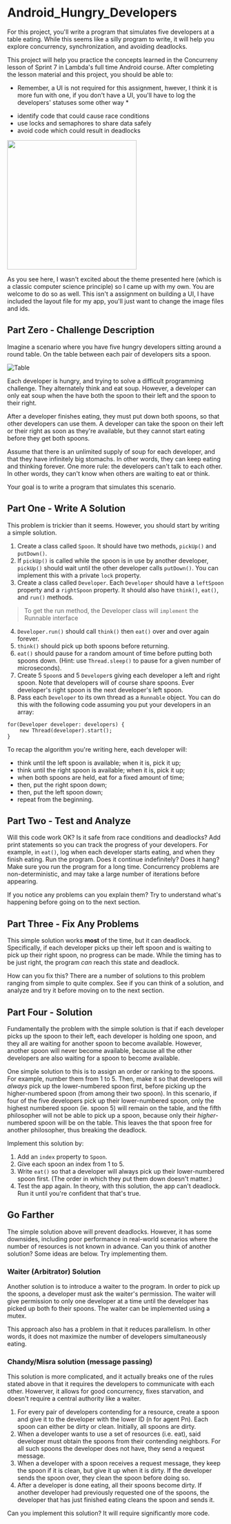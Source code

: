 # Android_Hungry_Developers

For this project, you'll write a program that simulates five developers at a table eating. While this seems like a silly program to write, it will help you explore concurrency, synchronization, and avoiding deadlocks.

This project will help you practice the concepts learned in the Concurreny lesson of Sprint 7 in Lambda's full time Android course. After completing the lesson material and this project, you should be able to:

* Remember, a UI is not required for this assignment, hwever, I think it is more fun with one, if you don't have a UI, you'll have to log the developers' statuses some other way *

- identify code that could cause race conditions
- use locks and semaphores to share data safely
- avoid code which could result in deadlocks

<img src="deadlock_short.gif" width="300">

As you see here, I wasn't excited about the theme presented here (which is a classic computer science principle) so I came up with my own. You are welcome to do so as well. This isn't a assignment on building a UI, I have included the layout file for my app, you'll just want to change the image files and ids.

## Part Zero - Challenge Description

Imagine a scenario where you have five hungry developers sitting around a round table. On the table between each pair of developers sits a spoon.

![Table](Table.png)

Each developer is hungry, and trying to solve a difficult programming challenge. They alternately think and eat soup. However, a developer can only eat soup when the have both the spoon to their left and the spoon to their right.

After a developer finishes eating, they must put down both spoons, so that other developers can use them. A developer can take the spoon on their left or their right as soon as they're available, but they cannot start eating before they get both spoons.

Assume that there is an unlimited supply of soup for each developer, and that they have infinitely big stomachs. In other words, they can keep eating and thinking forever. One more rule: the developers can't talk to each other. In other words, they can't know when others are waiting to eat or think.

Your goal is to write a program that simulates this scenario.

## Part One - Write A Solution

This problem is trickier than it seems. However, you should start by writing a simple solution.

1. Create a class called `Spoon`. It should have two methods, `pickUp()` and `putDown()`.
2. If `pickUp()` is called while the spoon is in use by another developer, `pickUp()` should wait until the other developer calls `putDown()`. You can implement this with a private `lock` property.
3. Create a class called `Developer`. Each `Developer` should have a `leftSpoon` property and a `rightSpoon` property. It should also have `think()`, `eat()`, and `run()` methods. 
> To get the run method, the Developer class will `implement` the Runnable interface

4. `Developer.run()` should call `think()` then `eat()` over and over again forever.
5. `think()` should pick up both spoons before returning.
6. `eat()` should pause for a random amount of time before putting both spoons down. (Hint: use `Thread.sleep()` to pause for a given number of microseconds).
7. Create 5 `Spoon`s and 5 `Developer`s giving each developer a left and right spoon. Note that developers will of course share spoons. Ever developer's right spoon is the next developer's left spoon.
8. Pass each `Developer` to its own thread as a `Runnable` object. You can do this with the following code assuming you put your developers in an array:

```
for(Developer developer: developers) {
    new Thread(developer).start();
}
```

To recap the algorithm you're writing here, each developer will:

- think until the left spoon is available; when it is, pick it up;
- think until the right spoon is available; when it is, pick it up;
- when both spoons are held, eat for a fixed amount of time;
- then, put the right spoon down;
- then, put the left spoon down;
- repeat from the beginning.

## Part Two - Test and Analyze

Will this code work OK? Is it safe from race conditions and deadlocks? Add print statements so you can track the progress of your developers. For example, in `eat()`, log when each developer starts eating, and when they finish eating. Run the program. Does it continue indefinitely? Does it hang? Make sure you run the program for a long time. Concurrency problems are non-deterministic, and may take a large number of iterations before appearing.

If you notice any problems can you explain them? Try to understand what's happening before going on to the next section.

## Part Three - Fix Any Problems

This simple solution works **most** of the time, but it can deadlock. Specifically, if each developer picks up their left spoon and is waiting to pick up their right spoon, no progress can be made. While the timing has to be just right, the program _can_ reach this state and deadlock.

How can you fix this? There are a number of solutions to this problem ranging from simple to quite complex. See if you can think of a solution, and analyze and try it before moving on to the next section.

## Part Four - Solution

Fundamentally the problem with the simple solution is that if each developer picks up the spoon to their left, each developer is holding one spoon, and they all are waiting for another spoon to become available. However, another spoon will never become available, because all the other developers are also waiting for a spoon to become available.

One simple solution to this is to assign an order or ranking to the spoons. For example, number them from 1 to 5. Then, make it so that developers will _always_ pick up the lower-numbered spoon first, before picking up the higher-numbered spoon (from among their two spoon). In this scenario, if four of the five developers pick up their lower-numbered spoon, only the highest numbered spoon (ie. spoon 5) will remain on the table, and the fifth philosopher will not be able to pick up a spoon, because only their _higher_-numbered spoon will be on the table. This leaves the that spoon free for another philosopher, thus breaking the deadlock.

Implement this solution by:

1. Add an `index` property to `Spoon`.
2. Give each spoon an index from 1 to 5.
3. Write `eat()` so that a developer will always pick up their lower-numbered spoon first. (The order in which they put them down doesn't matter.)
4. Test the app again. In theory, with this solution, the app can't deadlock. Run it until you're confident that that's true.

## Go Farther

The simple solution above will prevent deadlocks. However, it has some downsides, including poor performance in real-world scenarios where the number of resources is not known in advance. Can you think of another solution? Some ideas are below. Try implementing them.

### Waiter (Arbitrator) Solution

Another solution is to introduce a waiter to the program. In order to pick up the spoons, a developer must ask the waiter's permission. The waiter will give permission to only one developer at a time until the developer has picked up both fo their spoons. The waiter can be implemented using a mutex.

This approach also has a problem in that it reduces parallelism. In other words, it does not maximize the number of developers simultaneously eating.

### Chandy/Misra solution (message passing)

This solution is more complicated, and it actually breaks one of the rules stated above in that it requires the developers to communicate with each other. Howerver, it allows for good concurrency, fixes starvation, and doesn't require a central authority like a waiter.

1. For every pair of developers contending for a resource, create a spoon and give it to the developer with the lower ID (n for agent Pn). Each spoon can either be dirty or clean. Initially, all spoons are dirty.
2. When a developer wants to use a set of resources (i.e. eat), said developer must obtain the spoons from their contending neighbors. For all such spoons the developer does not have, they send a request message.
3. When a developer with a spoon receives a request message, they keep the spoon if it is clean, but give it up when it is dirty. If the developer sends the spoon over, they clean the spoon before doing so.
4. After a developer is done eating, all their spoons become dirty. If another developer had previously requested one of the spoons, the developer that has just finished eating cleans the spoon and sends it.

Can you implement this solution? It will require significantly more code.
